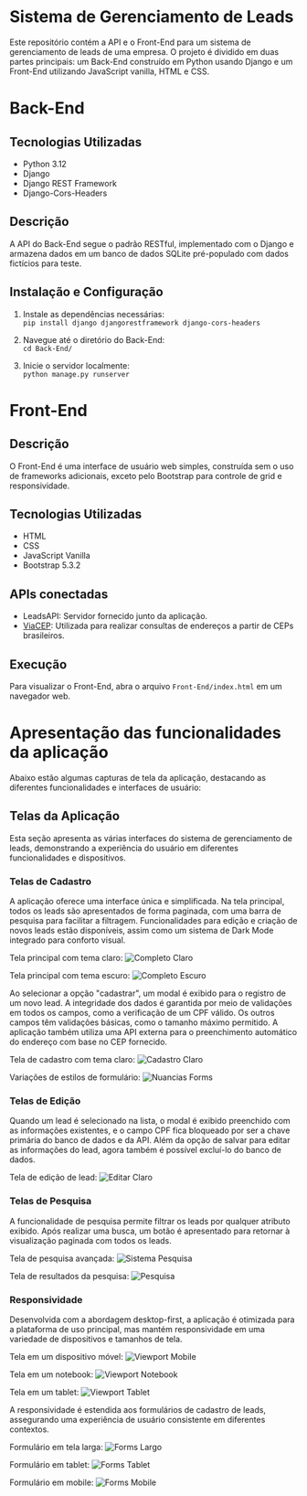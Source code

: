 # Sistema de Gerenciamento de Leads
Este repositório contém a API e o Front-End para um sistema de gerenciamento de leads de uma empresa. O projeto é dividido em duas partes principais: um Back-End construído em Python usando Django e um Front-End utilizando JavaScript vanilla, HTML e CSS.

# Back-End
## Tecnologias Utilizadas
* Python 3.12
* Django
* Django REST Framework
* Django-Cors-Headers

## Descrição
A API do Back-End segue o padrão RESTful, implementado com o Django e armazena dados em um banco de dados SQLite pré-populado com dados fictícios para teste.

## Instalação e Configuração
1. Instale as dependências necessárias:  
```pip install django djangorestframework django-cors-headers```

2. Navegue até o diretório do Back-End:  
```cd Back-End/```

3. Inicie o servidor localmente:  
```python manage.py runserver```

# Front-End

## Descrição
O Front-End é uma interface de usuário web simples, construída sem o uso de frameworks adicionais, exceto pelo Bootstrap para controle de grid e responsividade.

## Tecnologias Utilizadas
* HTML
* CSS
* JavaScript Vanilla
* Bootstrap 5.3.2

## APIs conectadas
- LeadsAPI: Servidor fornecido junto da aplicação.
- [ViaCEP](https://viacep.com.br): Utilizada para realizar consultas de endereços a partir de CEPs brasileiros.

## Execução
Para visualizar o Front-End, abra o arquivo `Front-End/index.html` em um navegador web.

# Apresentação das funcionalidades da aplicação
Abaixo estão algumas capturas de tela da aplicação, destacando as diferentes funcionalidades e interfaces de usuário:

## Telas da Aplicação

Esta seção apresenta as várias interfaces do sistema de gerenciamento de leads, demonstrando a experiência do usuário em diferentes funcionalidades e dispositivos.

### Telas de Cadastro

A aplicação oferece uma interface única e simplificada. Na tela principal, todos os leads são apresentados de forma paginada, com uma barra de pesquisa para facilitar a filtragem. Funcionalidades para edição e criação de novos leads estão disponíveis, assim como um sistema de Dark Mode integrado para conforto visual.

Tela principal com tema claro:
![Completo Claro](Prints/completo_claro.png)

Tela principal com tema escuro:
![Completo Escuro](Prints/completo_escuro.png)

Ao selecionar a opção "cadastrar", um modal é exibido para o registro de um novo lead. A integridade dos dados é garantida por meio de validações em todos os campos, como a verificação de um CPF válido. Os outros campos têm validações básicas, como o tamanho máximo permitido. A aplicação também utiliza uma API externa para o preenchimento automático do endereço com base no CEP fornecido.

Tela de cadastro com tema claro:
![Cadastro Claro](Prints/cadastro_claro.png)

Variações de estilos de formulário:
![Nuancias Forms](Prints/nuancias_forms.png)

### Telas de Edição

Quando um lead é selecionado na lista, o modal é exibido preenchido com as informações existentes, e o campo CPF fica bloqueado por ser a chave primária do banco de dados e da API. Além da opção de salvar para editar as informações do lead, agora também é possível excluí-lo do banco de dados.

Tela de edição de lead:
![Editar Claro](Prints/editar_claro.png)

### Telas de Pesquisa

A funcionalidade de pesquisa permite filtrar os leads por qualquer atributo exibido. Após realizar uma busca, um botão é apresentado para retornar à visualização paginada com todos os leads.

Tela de pesquisa avançada:
![Sistema Pesquisa](Prints/sistema_pesquisa.png)

Tela de resultados da pesquisa:
![Pesquisa](Prints/pesquisa.png)

### Responsividade

Desenvolvida com a abordagem desktop-first, a aplicação é otimizada para a plataforma de uso principal, mas mantém responsividade em uma variedade de dispositivos e tamanhos de tela.

Tela em um dispositivo móvel:
![Viewport Mobile](Prints/viewport_mobile.png)

Tela em um notebook:
![Viewport Notebook](Prints/viewport_notebook.png)

Tela em um tablet:
![Viewport Tablet](Prints/viewport_tablet.png)

A responsividade é estendida aos formulários de cadastro de leads, assegurando uma experiência de usuário consistente em diferentes contextos.

Formulário em tela larga:
![Forms Largo](Prints/forms_largo.png)

Formulário em tablet:
![Forms Tablet](Prints/forms_tablet.png)

Formulário em mobile:
![Forms Mobile](Prints/forms_mobile.png)

